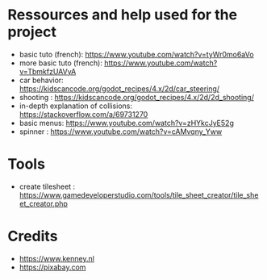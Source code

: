 # Ressources and help used for the project
- basic tuto (french): https://www.youtube.com/watch?v=tyWr0mo6aVo
- more basic tuto (french): https://www.youtube.com/watch?v=TbmkfzUAVyA
- car behavior: https://kidscancode.org/godot_recipes/4.x/2d/car_steering/
- shooting : https://kidscancode.org/godot_recipes/4.x/2d/2d_shooting/
- in-depth explanation of collisions: https://stackoverflow.com/a/69731270
- basic menus: https://www.youtube.com/watch?v=zHYkcJyE52g
- spinner : https://www.youtube.com/watch?v=cAMvqny_Yww

# Tools
- create tilesheet : https://www.gamedeveloperstudio.com/tools/tile_sheet_creator/tile_sheet_creator.php

# Credits
- https://www.kenney.nl
- https://pixabay.com
